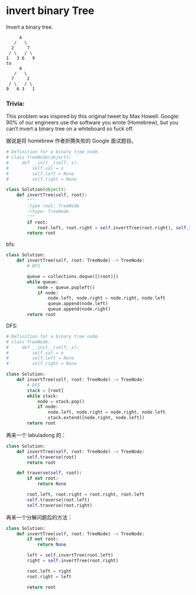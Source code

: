 # invert binary Tree

Invert a binary tree.

```
     4
   /   \
  2     7
 / \   / \
1   3 6   9
to
     4
   /   \
  7     2
 / \   / \
9   6 3   1
```

### Trivia:

This problem was inspired by this original tweet by Max Howell:
Google: 90% of our engineers use the software you wrote (Homebrew), but you can’t invert a binary tree on a whiteboard so fuck off.

据说是将 homebrew 作者折腾失败的 Google 面试题目。

```Python
# Definition for a binary tree node.
# class TreeNode(object):
#     def __init__(self, x):
#         self.val = x
#         self.left = None
#         self.right = None

class Solution(object):
    def invertTree(self, root):
        """
        :type root: TreeNode
        :rtype: TreeNode
        """
        if root:
            root.left, root.right = self.invertTree(root.right), self.invertTree(root.left)
        return root
```

bfs:

```Python
class Solution:
    def invertTree(self, root: TreeNode) -> TreeNode:
        # BFS

        queue = collections.deque([(root)])
        while queue:
            node = queue.popleft()
            if node:
                node.left, node.right = node.right, node.left
                queue.append(node.left)
                queue.append(node.right)
        return root
```

DFS:

```Python
# Definition for a binary tree node.
# class TreeNode:
#     def __init__(self, x):
#         self.val = x
#         self.left = None
#         self.right = None

class Solution:
    def invertTree(self, root: TreeNode) -> TreeNode:
        # DFS
        stack = [root]
        while stack:
            node = stack.pop()
            if node:
                node.left, node.right = node.right, node.left
                stack.extend([node.right, node.left])
        return root
```

再来一个 labuladong 的：

```python
class Solution:
    def invertTree(self, root: TreeNode) -> TreeNode:
        self.traverse(root)
        return root

    def traverse(self, root):
        if not root:
            return None

        root.left, root.right = root.right, root.left
        self.traverse(root.left)
        self.traverse(root.right)
```

再来一个分解问题后的方法：

```python
class Solution:
    def invertTree(self, root: TreeNode) -> TreeNode:
        if not root:
            return None

        left = self.invertTree(root.left)
        right = self.invertTree(root.right)

        root.left = right
        root.right = left

        return root
```
